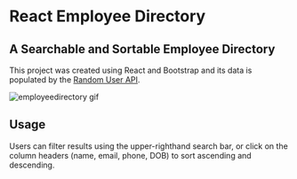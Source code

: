 # React Employee Directory

## A Searchable and Sortable Employee Directory 
This project was created using React and Bootstrap and its data is populated by the [Random User API](https://randomuser.me/). 

![employeedirectory gif](https://user-images.githubusercontent.com/80710242/120567516-9cbdc700-c3d7-11eb-97cf-a4f8b4c2d193.gif)


## Usage

Users can filter results using the upper-righthand search bar, or click on the column headers (name, email, phone, DOB) to sort ascending and descending. 

